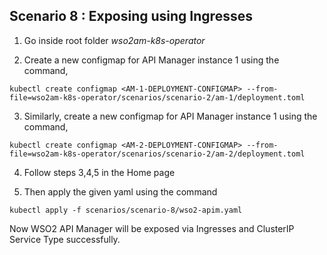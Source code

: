## Scenario 8 : Exposing using Ingresses

1. Go inside root folder _wso2am-k8s-operator_

2. Create a new configmap **<AM-1-DEPLOYMENT-CONFIGMAP>** for API Manager instance 1 using the command,

```
kubectl create configmap <AM-1-DEPLOYMENT-CONFIGMAP> --from-file=wso2am-k8s-operator/scenarios/scenario-2/am-1/deployment.toml
```
3. Similarly, create a new configmap **<AM-2-DEPLOYMENT-CONFIGMAP>** for API Manager instance 1 using the command,
  
```
kubectl create configmap <AM-2-DEPLOYMENT-CONFIGMAP> --from-file=wso2am-k8s-operator/scenarios/scenario-2/am-2/deployment.toml
```
4. Follow steps 3,4,5 in the Home page

5. Then apply the given yaml using the command
```
kubectl apply -f scenarios/scenario-8/wso2-apim.yaml
```

Now WSO2 API Manager will be exposed via Ingresses and ClusterIP Service Type successfully.
